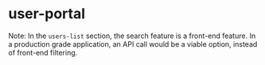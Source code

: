 # user-portal

Note: In the `users-list` section, the search feature is a front-end feature. In a production grade application, an API call would be a viable option, instead of front-end filtering.
